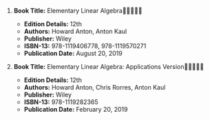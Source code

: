 1. **Book Title:** Elementary Linear Algebra🚨🚨🚨🚨🚨
   - **Edition Details:** 12th
   - **Authors:** Howard Anton, Anton Kaul
   - **Publisher:** Wiley
   - **ISBN-13:** 978-1119406778, 978-1119570271
   - **Publication Date:** August 20, 2019

2. **Book Title:** Elementary Linear Algebra: Applications Version🚨🚨🚨🚨🚨
   - **Edition Details:** 12th
   - **Authors:** Howard Anton, Chris Rorres, Anton Kaul
   - **Publisher:** Wiley
   - **ISBN-13:** 978-1119282365
   - **Publication Date:** February 20, 2019
